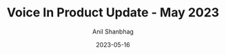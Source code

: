 ---
layout: single
title: "Voice In Product Update - May 2023"
date: 2023-05-16
category: news
author: Anil Shanbhag
thumbnail: "https://rizi97.github.io/hugo-dictanote/assets/img/blog/featured.jpg"
---